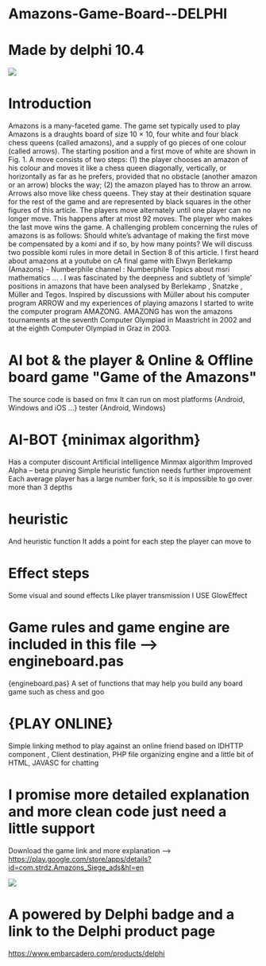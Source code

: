 # Amazons-Game-Board--DELPHI

# Made by delphi 10.4

![](https://github.com/okbach/Amazons-Game-Board---DELPHI/blob/main/Untitled-500--1024.png?raw=true)

# Introduction
Amazons is a many-faceted game. The game set typically used to play Amazons is a draughts board of size 10 × 10, four white and four black chess queens (called amazons), and a supply of go pieces of one colour (called arrows). The starting position and a first move of white are shown in Fig. 1. A move consists of two steps: (1) the player chooses an amazon of his colour and moves it like a chess queen diagonally, vertically, or horizontally as far as he prefers, provided that no obstacle (another amazon or an arrow) blocks the way; (2) the amazon played has to throw an arrow. Arrows also move like chess queens. They stay at their destination square for the rest of the game and are represented by black squares in the other figures of this article. The players move alternately until one player can no longer move. This happens after at most 92 moves. The player who makes the last move wins the game. A challenging problem concerning the rules of amazons is as follows: Should white’s advantage of making the first move be compensated by a komi and if so, by how many points? We will discuss two possible komi rules in more detail in Section 8 of this article. I first heard about amazons at a youtube on cA final game with Elwyn Berlekamp (Amazons) - Numberphile
channel : Numberphile Topics about msri mathematics ...
. I was fascinated by the deepness and subtlety of ‘simple’ positions in amazons that have been analysed by Berlekamp , Snatzke , Müller and Tegos. Inspired by discussions with Müller about his computer program ARROW and my experiences of playing amazons I started to write the computer program AMAZONG. AMAZONG has won the amazons tournaments at the seventh Computer Olympiad in Maastricht in 2002 and at the eighth Computer Olympiad in Graz in 2003.


# AI bot &amp; the player &amp; Online &amp; Offline board game "Game of the Amazons" 

The source code is based on fmx
It can run on most platforms {Android, Windows and iOS  ...}
tester {Android, Windows} 

# AI-BOT {minimax algorithm}
Has a computer discount
Artificial intelligence
Minmax algorithm
Improved Alpha – beta pruning
Simple heuristic function needs further improvement
Each average player has a large number fork, so it is impossible to go over more than 3 depths

# heuristic
And heuristic function
It adds a point for each step the player can move to

# Effect steps
Some visual and sound effects Like player transmission I USE GlowEffect 

# Game rules and game engine are included in this file --> engineboard.pas
{engineboard.pas}
A set of functions that may help you build any board game such as chess and goo

# {PLAY ONLINE} 
Simple linking method to play against an online friend based on IDHTTP component
, Client destination, PHP file organizing engine and a little bit of HTML, JAVASC for chatting


# I promise more detailed explanation and more clean code just need a little support

Download the game link and more explanation --> https://play.google.com/store/apps/details?id=com.strdz.Amazons_Siege_ads&hl=en


![](https://github.com/okbach/Amazons-Game-Board---DELPHI/blob/main/Embarcadero%20Delphi%20213px.png?raw=true)
# A powered by Delphi badge and a link to the Delphi product page 
https://www.embarcadero.com/products/delphi
